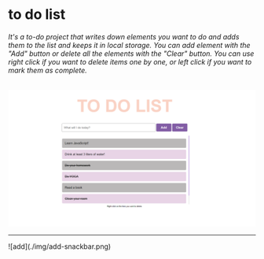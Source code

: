 # to do list

###### It's a to-do project that writes down elements you want to do and adds them to the list and keeps it in local storage. You can add element with the "Add" button or delete all the elements with the "Clear" button. You can use right click if you want to delete items one by one, or left click if you want to mark them as complete.

![todo](./img/todo.png)
<hr /> 
![add](./img/add-snackbar.png)
